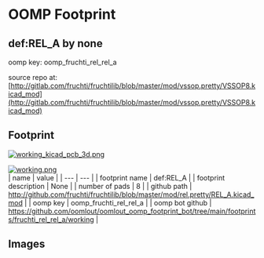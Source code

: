 # OOMP Footprint  
## def:REL_A  by none  
  
oomp key: oomp_fruchti_rel_rel_a  
  
source repo at: [http://gitlab.com/fruchti/fruchtilib/blob/master/mod/vssop.pretty/VSSOP8.kicad_mod](http://gitlab.com/fruchti/fruchtilib/blob/master/mod/vssop.pretty/VSSOP8.kicad_mod)  
## Footprint  
  
[![working_kicad_pcb_3d.png](working_kicad_pcb_3d_600.png)](working_kicad_pcb_3d.png)  
  
[![working.png](working_600.png)](working.png)  
| name | value | 
| --- | --- | 
| footprint name | def:REL_A | 
| footprint description | None | 
| number of pads | 8 | 
| github path | http://github.com/fruchti/fruchtilib/blob/master/mod/rel.pretty/REL_A.kicad_mod | 
| oomp key | oomp_fruchti_rel_rel_a | 
| oomp bot github | https://github.com/oomlout/oomlout_oomp_footprint_bot/tree/main/footprints/fruchti_rel_rel_a/working | 
## Images  
